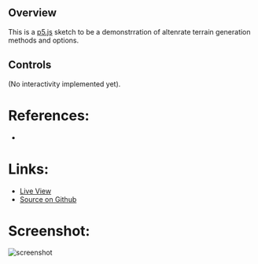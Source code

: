 
## Overview

This is a [p5.js][p5js-home] sketch to be a demonstrration of altenrate terrain generation methods and options.


## Controls

(No interactivity implemented yet).

# References:
* 

# Links:

* [Live View][live-view]
* [Source on Github][source-code]

# Screenshot:

![screenshot][screenshot-01]

[p5js-home]: https://p5js.org/
[source-code]: https://github.com/brianhonohan/sketchbook/tree/master/p5js/terrain/
[live-view]: https://brianhonohan.com/sketchbook/p5js/terrain/
[screenshot-01]: ./screenshot-01.png
